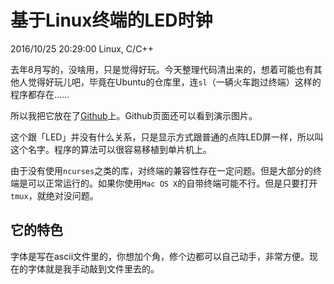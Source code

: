 # 基于Linux终端的LED时钟
2016/10/25 20:29:00
Linux, C/C++


去年8月写的，没啥用，只是觉得好玩。今天整理代码清出来的，想着可能也有其他人觉得好玩儿吧，毕竟在Ubuntu的仓库里，连`sl`（一辆火车跑过终端）这样的程序都存在……

所以我把它放在了[Github][github]上。Github页面还可以看到演示图片。

这个跟「LED」并没有什么关系，只是显示方式跟普通的点阵LED屏一样，所以叫这个名字。程序的算法可以很容易移植到单片机上。

由于没有使用`ncurses`之类的库，对终端的兼容性存在一定问题。但是大部分的终端是可以正常运行的。如果你使用`Mac OS X`的自带终端可能不行。但是只要打开`tmux`，就绝对没问题。


## 它的特色

字体是写在ascii文件里的，你想加个角，修个边都可以自己动手，非常方便。现在的字体就是我手动敲到文件里去的。


[github]: https://github.com/madmuggle/TermClock_C

